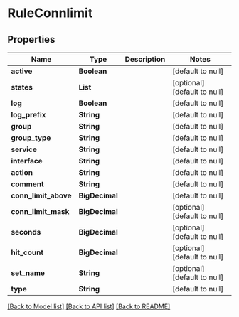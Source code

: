 # RuleConnlimit
## Properties

| Name | Type | Description | Notes |
|------------ | ------------- | ------------- | -------------|
| **active** | **Boolean** |  | [default to null] |
| **states** | **List** |  | [optional] [default to null] |
| **log** | **Boolean** |  | [default to null] |
| **log\_prefix** | **String** |  | [default to null] |
| **group** | **String** |  | [default to null] |
| **group\_type** | **String** |  | [default to null] |
| **service** | **String** |  | [default to null] |
| **interface** | **String** |  | [default to null] |
| **action** | **String** |  | [default to null] |
| **comment** | **String** |  | [default to null] |
| **conn\_limit\_above** | **BigDecimal** |  | [default to null] |
| **conn\_limit\_mask** | **BigDecimal** |  | [optional] [default to null] |
| **seconds** | **BigDecimal** |  | [optional] [default to null] |
| **hit\_count** | **BigDecimal** |  | [optional] [default to null] |
| **set\_name** | **String** |  | [optional] [default to null] |
| **type** | **String** |  | [default to null] |

[[Back to Model list]](../README.md#documentation-for-models) [[Back to API list]](../README.md#documentation-for-api-endpoints) [[Back to README]](../README.md)

